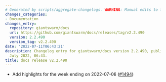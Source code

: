 ```yaml
---
# Generated by scripts/aggregate-changelogs. WARNING: Manual edits to this files will be overwritten.
changes_categories:
- Documentation
changes_entry:
  repository: giantswarm/docs
  url: https://github.com/giantswarm/docs/releases/tag/v2.2.490
  version: 2.2.490
  version_tag: v2.2.490
date: '2022-07-11T06:43:21'
description: Changelog entry for giantswarm/docs version 2.2.490, published on 11
  July 2022, 06:43.
title: docs release v2.2.490
---
```


- Add highlights for the week ending on 2022-07-08 ([#1494](https://github.com/giantswarm/docs/pull/1494))
